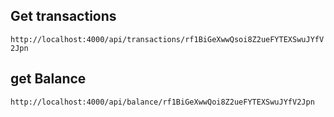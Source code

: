 
## Get transactions 

```http://localhost:4000/api/transactions/rf1BiGeXwwQsoi8Z2ueFYTEXSwuJYfV2Jpn ```

## get Balance

```http://localhost:4000/api/balance/rf1BiGeXwwQoi8Z2ueFYTEXSwuJYfV2Jpn```